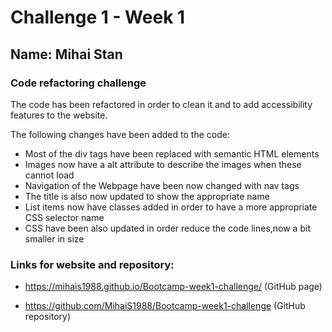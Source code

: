 # Challenge 1 - Week 1

## Name: Mihai Stan

### Code refactoring challenge

The code has been refactored in order to clean it and to add accessibility features to the website.

The following changes have been added to the code:

* Most of the div tags have been replaced with semantic HTML elements
* Images now have a alt attribute to describe the images when these cannot load
* Navigation of the Webpage have been now changed with nav tags
* The title is also now updated to show the appropriate name  
* List items now have classes added in order to have a more appropriate CSS selector name
* CSS have been also updated in order reduce the code lines,now a bit smaller in size


### Links for website and repository:

* https://mihais1988.github.io/Bootcamp-week1-challenge/ (GitHub page)

* https://github.com/MihaiS1988/Bootcamp-week1-challenge (GitHub repository)
